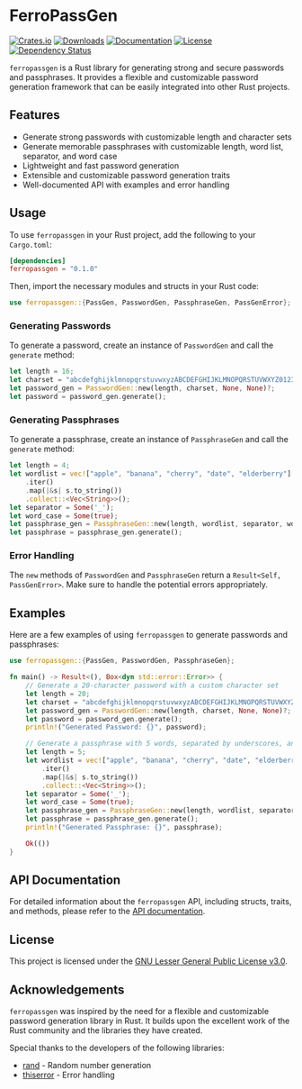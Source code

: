 # FerroPassGen

[![Crates.io](https://img.shields.io/crates/v/ferropassgen)](https://crates.io/crates/ferropassgen)
[![Downloads](https://img.shields.io/crates/d/ferropassgen.svg)](https://crates.io/crates/ferropassgen)
[![Documentation](https://docs.rs/ferropassgen/badge.svg)](https://docs.rs/ferropassgen)
[![License](https://img.shields.io/crates/l/ferropassgen)](https://crates.io/crates/ferropassgen)
[![Dependency Status](https://deps.rs/repo/github/JamesClarke7283/FerroPassGen/status.svg)](https://deps.rs/repo/github/JamesClarke7283/FerroPassGen)

`ferropassgen` is a Rust library for generating strong and secure passwords and
passphrases. It provides a flexible and customizable password generation
framework that can be easily integrated into other Rust projects.

## Features

- Generate strong passwords with customizable length and character sets
- Generate memorable passphrases with customizable length, word list, separator,
  and word case
- Lightweight and fast password generation
- Extensible and customizable password generation traits
- Well-documented API with examples and error handling

## Usage

To use `ferropassgen` in your Rust project, add the following to your
`Cargo.toml`:

```toml
[dependencies]
ferropassgen = "0.1.0"
```

Then, import the necessary modules and structs in your Rust code:

```rust
use ferropassgen::{PassGen, PasswordGen, PassphraseGen, PassGenError};
```

### Generating Passwords

To generate a password, create an instance of `PasswordGen` and call the
`generate` method:

```rust
let length = 16;
let charset = "abcdefghijklmnopqrstuvwxyzABCDEFGHIJKLMNOPQRSTUVWXYZ0123456789!@#$%^&*".chars().collect::<Vec<char>>();
let password_gen = PasswordGen::new(length, charset, None, None)?;
let password = password_gen.generate();
```

### Generating Passphrases

To generate a passphrase, create an instance of `PassphraseGen` and call the
`generate` method:

```rust
let length = 4;
let wordlist = vec!["apple", "banana", "cherry", "date", "elderberry"]
    .iter()
    .map(|&s| s.to_string())
    .collect::<Vec<String>>();
let separator = Some('_');
let word_case = Some(true);
let passphrase_gen = PassphraseGen::new(length, wordlist, separator, word_case)?;
let passphrase = passphrase_gen.generate();
```

### Error Handling

The `new` methods of `PasswordGen` and `PassphraseGen` return a
`Result<Self, PassGenError>`. Make sure to handle the potential errors
appropriately.

## Examples

Here are a few examples of using `ferropassgen` to generate passwords and
passphrases:

```rust
use ferropassgen::{PassGen, PasswordGen, PassphraseGen};

fn main() -> Result<(), Box<dyn std::error::Error>> {
    // Generate a 20-character password with a custom character set
    let length = 20;
    let charset = "abcdefghijklmnopqrstuvwxyzABCDEFGHIJKLMNOPQRSTUVWXYZ0123456789".chars().collect::<Vec<char>>();
    let password_gen = PasswordGen::new(length, charset, None, None)?;
    let password = password_gen.generate();
    println!("Generated Password: {}", password);

    // Generate a passphrase with 5 words, separated by underscores, and in uppercase
    let length = 5;
    let wordlist = vec!["apple", "banana", "cherry", "date", "elderberry"]
        .iter()
        .map(|&s| s.to_string())
        .collect::<Vec<String>>();
    let separator = Some('_');
    let word_case = Some(true);
    let passphrase_gen = PassphraseGen::new(length, wordlist, separator, word_case)?;
    let passphrase = passphrase_gen.generate();
    println!("Generated Passphrase: {}", passphrase);

    Ok(())
}
```

## API Documentation

For detailed information about the `ferropassgen` API, including structs,
traits, and methods, please refer to the
[API documentation](https://docs.rs/ferropassgen).

## License

This project is licensed under the
[GNU Lesser General Public License v3.0](LICENSE).

## Acknowledgements

`ferropassgen` was inspired by the need for a flexible and customizable password
generation library in Rust. It builds upon the excellent work of the Rust
community and the libraries they have created.

Special thanks to the developers of the following libraries:

- [rand](https://crates.io/crates/rand) - Random number generation
- [thiserror](https://crates.io/crates/thiserror) - Error handling
